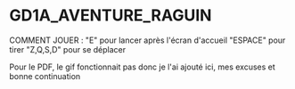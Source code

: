 # GD1A_AVENTURE_RAGUIN

COMMENT JOUER :
"E" pour lancer après l'écran d'accueil
"ESPACE" pour tirer
"Z,Q,S,D" pour se déplacer


Pour le PDF, le gif fonctionnait pas donc je l'ai ajouté ici, mes excuses et bonne continuation
